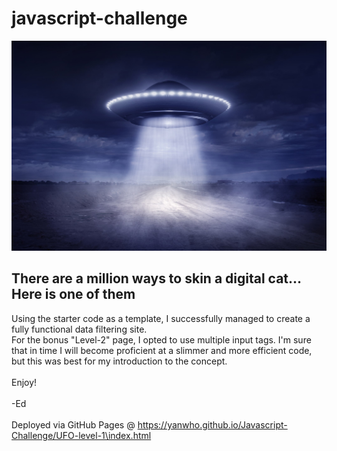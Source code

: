 <h1>javascript-challenge</h1>
 <img src="static\images\nasa.jpg">
<h2>There are a million ways to skin a digital cat... Here is one of them</h2>

Using the starter code as a template, I successfully managed to create a fully functional data filtering site. <br>
For the bonus "Level-2" page, I opted to use multiple input tags.   I'm sure that in time I will become proficient at a slimmer and more efficient code, but this was best for my introduction to the concept.
<br></br>
Enjoy!<br></br>
-Ed
<br></br>
Deployed via GitHub Pages @ https://yanwho.github.io/Javascript-Challenge/UFO-level-1\index.html
